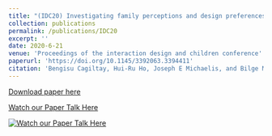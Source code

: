 ```yaml
---
title: "(IDC20) Investigating family perceptions and design preferences for an in-home robot"
collection: publications
permalink: /publications/IDC20
excerpt: ''
date: 2020-6-21
venue: 'Proceedings of the interaction design and children conference'
paperurl: 'https://doi.org/10.1145/3392063.3394411'
citation: 'Bengisu Cagiltay, Hui-Ru Ho, Joseph E Michaelis, and Bilge Mutlu. 2020. Investigating family perceptions and design preferences for an in-home robot. In Proceedings of the Interaction Design and Children Conference (IDC 20). Association for Computing Machinery, New York, NY, USA, 229–242.'
---
```


[Download paper here](https://www.researchgate.net/profile/Bengisu-Cagiltay/publication/344073429_Investigating_Family_Perceptions_and_Design_Preferences_for_an_In-Home_Robot/links/5f5104d9a6fdcc9879c609cc/Investigating-Family-Perceptions-and-Design-Preferences-for-an-In-Home-Robot.pdf)

[Watch our Paper Talk Here](https://youtu.be/P2nFoD60hcA)

[![Watch our Paper Talk Here](https://img.youtube.com/vi/P2nFoD60hcA/2.jpg)](https://youtu.be/P2nFoD60hcA)
